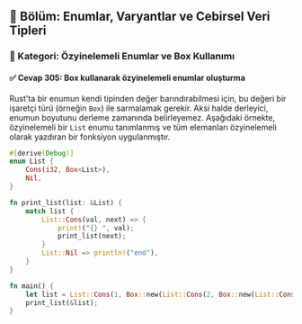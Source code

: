 ## 📘 Bölüm: Enumlar, Varyantlar ve Cebirsel Veri Tipleri  
### 🔹 Kategori: Özyinelemeli Enumlar ve Box Kullanımı  
#### ✅ Cevap 305: Box kullanarak özyinelemeli enumlar oluşturma

Rust'ta bir enumun kendi tipinden değer barındırabilmesi için, bu değeri bir işaretçi türü (örneğin `Box`) ile sarmalamak gerekir. Aksi halde derleyici, enumun boyutunu derleme zamanında belirleyemez. Aşağıdaki örnekte, özyinelemeli bir `List` enumu tanımlanmış ve tüm elemanları özyinelemeli olarak yazdıran bir fonksiyon uygulanmıştır.

```rust
#[derive(Debug)]
enum List {
    Cons(i32, Box<List>),
    Nil,
}

fn print_list(list: &List) {
    match list {
        List::Cons(val, next) => {
            print!("{} ", val);
            print_list(next);
        }
        List::Nil => println!("end"),
    }
}

fn main() {
    let list = List::Cons(1, Box::new(List::Cons(2, Box::new(List::Cons(3, Box::new(List::Nil))))));
    print_list(&list);
}
```
